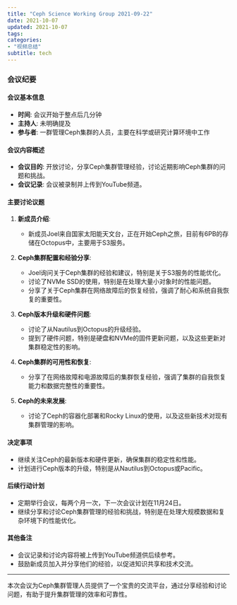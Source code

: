 ```yaml
---
title: "Ceph Science Working Group 2021-09-22"
date: 2021-10-07
updated: 2021-10-07
tags:
categories:
- "视频总结"
subtitle: tech
---
```



### 会议纪要

#### 会议基本信息
- **时间**: 会议开始于整点后几分钟
- **主持人**: 未明确提及
- **参与者**: 一群管理Ceph集群的人员，主要在科学或研究计算环境中工作

#### 会议内容概述
- **会议目的**: 开放讨论，分享Ceph集群管理经验，讨论近期影响Ceph集群的问题和挑战。
- **会议记录**: 会议被录制并上传到YouTube频道。

#### 主要讨论议题
1. **新成员介绍**:
   - 新成员Joel来自国家太阳能天文台，正在开始Ceph之旅，目前有6PB的存储在Octopus中，主要用于S3服务。

2. **Ceph集群配置和经验分享**:
   - Joel询问关于Ceph集群的经验和建议，特别是关于S3服务的性能优化。
   - 讨论了NVMe SSD的使用，特别是在处理大量小对象时的性能问题。
   - 分享了关于Ceph集群在网络故障后的恢复经验，强调了耐心和系统自我恢复的重要性。

3. **Ceph版本升级和硬件问题**:
   - 讨论了从Nautilus到Octopus的升级经验。
   - 提到了硬件问题，特别是硬盘和NVMe的固件更新问题，以及这些更新对集群稳定性的影响。

4. **Ceph集群的可用性和恢复**:
   - 分享了在网络故障和电源故障后的集群恢复经验，强调了集群的自我恢复能力和数据完整性的重要性。

5. **Ceph的未来发展**:
   - 讨论了Ceph的容器化部署和Rocky Linux的使用，以及这些新技术对现有集群管理的影响。

#### 决定事项
- 继续关注Ceph的最新版本和硬件更新，确保集群的稳定性和性能。
- 计划进行Ceph版本的升级，特别是从Nautilus到Octopus或Pacific。

#### 后续行动计划
- 定期举行会议，每两个月一次，下一次会议计划在11月24日。
- 继续分享和讨论Ceph集群管理的经验和挑战，特别是在处理大规模数据和复杂环境下的性能优化。

#### 其他备注
- 会议记录和讨论内容将被上传到YouTube频道供后续参考。
- 鼓励新成员加入并分享他们的经验，以促进知识共享和技术交流。

---

本次会议为Ceph集群管理人员提供了一个宝贵的交流平台，通过分享经验和讨论问题，有助于提升集群管理的效率和可靠性。